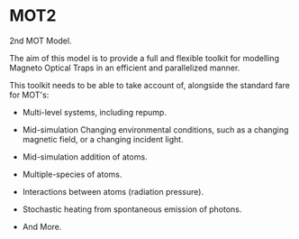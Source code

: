 # MOT2
 2nd MOT Model.
 
 The aim of this model is to provide a full and flexible toolkit for modelling Magneto Optical Traps in an efficient and parallelized manner. 
 
 This toolkit needs to be able to take account of, alongside the standard fare for MOT's:
 
 - Multi-level systems, including repump.
 
 - Mid-simulation Changing environmental conditions, such as a changing magnetic field, or a changing incident light.

 - Mid-simulation addition of atoms.

 - Multiple-species of atoms.

 - Interactions between atoms (radiation pressure).

 - Stochastic heating from spontaneous emission of photons.

 - And More.
